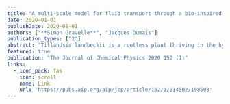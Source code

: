 ```yaml
---
title: "A multi-scale model for fluid transport through a bio-inspired passive valve"
date: 2020-01-01
publishDate: 2020-01-01
authors: ["**Simon Gravelle**", "Jacques Dumais"]
publication_types: ["2"]
abstract: "Tillandsia landbeckii is a rootless plant thriving in the hyper-arid Atacama Desert of Chile. These plants use unique cellulose-based microscopic structures called trichomes to collect fresh water from coastal fog. The trichomes rely on a passive mechanism to maintain an asymmetrical transport of water: they allow for the fast absorption of liquid water deposited by sporadic fog events while preventing evaporation during extended drought periods. Inspired by the trichome’s design, we study fluid transport through a micrometric valve. Combining Grand Canonical Monte Carlo with Non-Equilibrium Molecular Dynamics simulations, we first analyze the adsorption and transport of a fluid through a single nanopore at different chemical potentials. We then scale up the atomic results using a lattice approach, and simulate the transport at the micrometric scale. Results obtained for a model Lennard-Jones fluid and TIP4P …"
featured: true
publication: "The Journal of Chemical Physics 2020 152 (1)"
links:
  - icon_pack: fas
    icon: scroll
    name: Link
    url: 'https://pubs.aip.org/aip/jcp/article/152/1/014502/198503'
---
```

